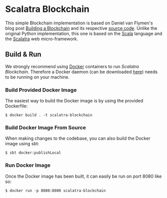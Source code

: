 # Scalatra Blockchain

This simple Blockchain implementation is based on Daniel van Flymen's blog post [Building a Blockchain](https://medium.com/p/117428612f46) and its respective [source code](https://github.com/dvf/blockchain).
Unlike the original Python implementation, this one is based on the [Scala](https://www.scala-lang.org/) language and the [Scalatra](http://scalatra.org/) web micro-framework.

## Build & Run

We strongly recommend using [Docker](https://www.docker.com/) containers to run *Scalatra Blockchain*.
Therefore a Docker daemon (can be downloaded [here](https://www.docker.com/community-edition#/download)) needs to be running on your machine.

### Build Provided Docker Image

The easiest way to build the Docker image is by using the provided Dockerfile:

```
$ docker build . -t scalatra-blockchain
```


### Build Docker Image From Source

When making changes to the codebase, you can also build the Docker image using sbt:

```
$ sbt docker:publishLocal
```


### Run Docker Image

Once the Docker image has been built, it can easily be run on port 8080 like so:

```
$ docker run -p 8080:8080 scalatra-blockchain
```

